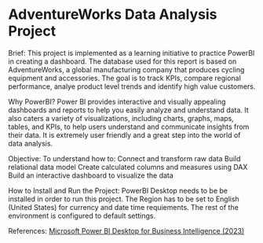 # AdventureWorks Data Analysis Project

Brief:
This project is implemented as a learning initiative to practice PowerBI in creating a dashboard. The database used for this report is based on AdventureWorks, a global manufacturing company that produces cycling equipment and accessories.
The goal is to track KPIs, compare regional performance, analye product level trends and identify high value customers.

Why PowerBI?
Power BI provides interactive and visually appealing dashboards and reports to help you easily analyze and understand data.
It also caters a variety of visualizations, including charts, graphs, maps, tables, and KPIs, to help users understand and communicate insights from their data.
It is extremely user friendly and a great step into the world of data analysis.

Objective:
To understand how to:
Connect and transform raw data
Build relational data model
Create calculated columns and measures using DAX
Build an interactive dashboard to visualize the data

How to Install and Run the Project:
PowerBI Desktop needs to be be installed in order to run this project.
The Region has to be set to English (United States) for currency and date time requiements.
The rest of the environment is configured to default settings.

References:
[Microsoft Power BI Desktop for Business Intelligence (2023)]([url](https://www.udemy.com/course/microsoft-power-bi-up-running-with-power-bi-desktop/)https://www.udemy.com/course/microsoft-power-bi-up-running-with-power-bi-desktop/)
